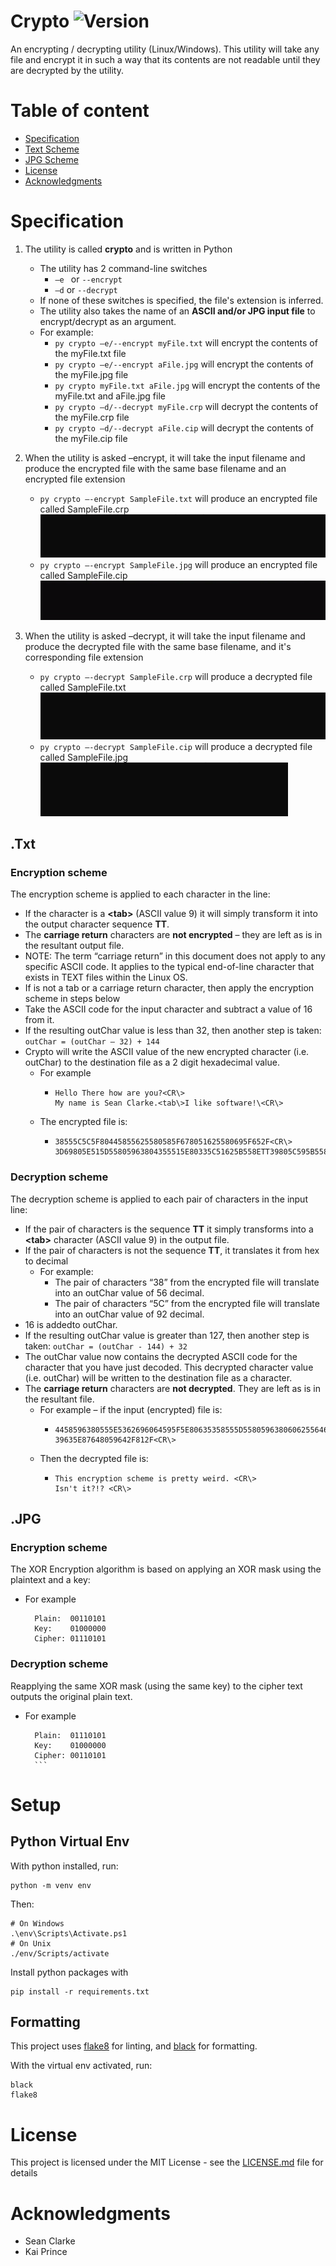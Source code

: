 # Crypto ![Version](https://img.shields.io/badge/Release-v2.0-blue)

An encrypting / decrypting utility (Linux/Windows). This utility will take any file and encrypt it in such a way that its contents are not readable until they are decrypted by the utility.

# Table of content

- [Specification](#specification)
- [Text Scheme](##.txt)
- [JPG  Scheme](##.jpg)
- [License](#License)
- [Acknowledgments](#Acknowledgments)


# Specification

1. The utility is called **crypto** and is written in Python

   - The utility has 2 command-line switches
     - `–e ` or `--encrypt`
     - `–d` or `--decrypt`
   - If none of these switches is specified, the file's extension is inferred.
   - The utility also takes the name of an **ASCII and/or JPG input file** to encrypt/decrypt as an argument.
   - For example:
     - `py crypto –e/--encrypt myFile.txt` will encrypt the contents of the myFile.txt file
     - `py crypto –e/--encrypt aFile.jpg` will encrypt the contents of the myFile.jpg file
     - `py crypto myFile.txt aFile.jpg` will encrypt the contents of the myFile.txt and aFile.jpg file
     - `py crypto –d/--decrypt myFile.crp` will decrypt the contents of the myFile.crp file
     - `py crypto –d/--decrypt aFile.cip` will decrypt the contents of the myFile.cip file


2. When the utility is asked –encrypt, it will take the input filename and produce the encrypted file 
   with the same base filename and an encrypted file extension

   - `py crypto –-encrypt SampleFile.txt` will produce an encrypted file called SampleFile.crp<br>
     ![Encryption Demo](demo/EncryptGif.gif)
   - `py crypto –-encrypt SampleFile.jpg` will produce an encrypted file called SampleFile.cip<br>
     ![Encryption Demo](demo/EncryptGifB.gif)

3. When the utility is asked –decrypt, it will take
   the input filename and produce the decrypted file with the same base filename, and it's corresponding  file extension

   - `py crypto –-decrypt SampleFile.crp` will produce a decrypted file called SampleFile.txt<br>
     ![Decryption Demo](demo/DecryptGif.gif)
   - `py crypto –-decrypt SampleFile.cip` will produce a decrypted file called SampleFile.jpg<br>
     ![Decryption Demo](demo/DecryptGifB.gif)
     
## .Txt
### Encryption scheme

The encryption scheme is applied to each character in the line:

- If the character is a **\<tab\>** (ASCII value 9) it will simply transform it into the output character sequence **TT**.
- The **carriage return** characters are **not encrypted** – they are left as is in the resultant output file.
- NOTE: The term “carriage return” in this document does not apply to any specific ASCII code.
  It applies to the typical end-of-line character that exists in TEXT files within the Linux OS.
- If is not a tab or a carriage return character, then apply the encryption scheme in steps below
- Take the ASCII code for the input character and subtract a value of 16 from it.
- If the resulting outChar value is less than 32, then another step is taken: `outChar = (outChar – 32) + 144`
- Crypto will write the ASCII value of the new encrypted character
  (i.e. outChar) to the destination file as a 2 digit hexadecimal value.
  - For example
    - ```
      Hello There how are you?<CR\>
      My name is Sean Clarke.<tab\>I like software!\<CR\>
      ```
  - The encrypted file is:
    - ```
      38555C5C5F80445855625580585F678051625580695F652F<CR\>
      3D69805E515D55805963804355515E80335C51625B558ETT39805C595B5580635F56646751625581<CR\>
      ```

### Decryption scheme  
The decryption scheme is applied to each pair of characters in the input line:

- If the pair of characters is the sequence **TT**
  it simply transforms into a **<tab\>** character (ASCII value 9) in the output file.
- If the pair of characters is not the sequence **TT**, it translates it from hex to decimal
  - For example:
    - The pair of characters “38” from the encrypted file will translate into an outChar value of 56 decimal.
    - The pair of characters “5C” from the encrypted file will translate into an outChar value of 92 decimal.
- 16 is addedto outChar.
- If the resulting outChar value is greater than 127,
  then another step is taken: `outChar = (outChar - 144) + 32`
- The outChar value now contains the decrypted ASCII code for the character that you have just decoded.
  This decrypted character value (i.e. outChar) will be written to the destination file as a character.
- The **carriage return** characters are **not decrypted**. They are left as is in the resultant file.
  - For example – if the input (encrypted) file is:
    - ```
      4458596380555E5362696064595F5E80635358555D55805963806062556464698067555962548E<CR\>
      39635E87648059642F812F<CR\>
      ```
  - Then the decrypted file is:
    - ```
      This encryption scheme is pretty weird. <CR\>
      Isn't it?!? <CR\>
      ```

## .JPG
### Encryption scheme
The XOR Encryption algorithm is based on applying an XOR mask using the plaintext and a key:
  - For example
    ```
      Plain:  00110101
      Key:    01000000
      Cipher: 01110101
      ```
### Decryption scheme  
Reapplying the same XOR mask (using the same key) to the cipher text outputs the original plain text.
- For example
    ```
      Plain:  01110101
      Key:    01000000
      Cipher: 00110101
      ```

# Setup

## Python Virtual Env

With python installed, run:

```
python -m venv env
```

Then:

```
# On Windows
.\env\Scripts\Activate.ps1
# On Unix
./env/Scripts/activate
```

Install python packages with

```
pip install -r requirements.txt
```

## Formatting

This project uses [flake8](https://flake8.pycqa.org/en/latest/index.html) for linting, and [black](https://black.readthedocs.io/en/stable/index.html) for formatting.

With the virtual env activated, run:

```
black
flake8
```

# License

This project is licensed under the MIT License - see the
[LICENSE.md](LICENSE.md) file for details

# Acknowledgments

- Sean Clarke
- Kai Prince
